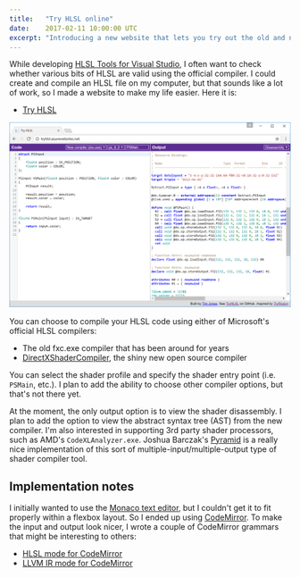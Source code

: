 ```yaml
---
title:   "Try HLSL online"
date:    2017-02-11 10:00:00 UTC
excerpt: "Introducing a new website that lets you try out the old and new HLSL compilers online."
---
```


While developing [HLSL Tools for Visual Studio](https://github.com/tgjones/HlslTools),
I often want to check whether various bits of HLSL are valid using the official compiler.
I could create and compile an HLSL file on my computer, but that sounds like a lot of work,
so I made a website to make my life easier. Here it is:

* [Try HLSL](https://tryhlsl.azurewebsites.net)

![Screenshot of TryHLSL website](/assets/posts/try-hlsl-online.png)

You can choose to compile your HLSL code using either of Microsoft's official HLSL compilers:

* The old fxc.exe compiler that has been around for years
* [DirectXShaderCompiler](https://github.com/Microsoft/DirectXShaderCompiler), the shiny new open source compiler

You can select the shader profile and specify the shader entry point (i.e. `PSMain`, etc.).
I plan to add the ability to choose other compiler options, but that's not there yet.

At the moment, the only output option is to view the shader disassembly. I plan to add the
option to view the abstract syntax tree (AST) from the new compiler. I'm also interested in
supporting 3rd party shader processors, such as AMD's `CodeXLAnalyzer.exe`. 
Joshua Barczak's [Pyramid](https://github.com/jbarczak/Pyramid) is a really nice implementation of this sort of
multiple-input/multiple-output type of shader compiler tool.

## Implementation notes

I initially wanted to use the [Monaco text editor](https://microsoft.github.io/monaco-editor/), 
but I couldn't get it to fit properly within a flexbox layout. So I ended up using 
[CodeMirror](https://codemirror.net). To make the input and output
look nicer, I wrote a couple of CodeMirror grammars that might be interesting to others:

* [HLSL mode for CodeMirror](https://github.com/tgjones/TryHlsl/blob/master/src/OnlineHlslCompiler/Scripts/codemirror-mode-hlsl.js)
* [LLVM IR mode for CodeMirror](https://github.com/tgjones/TryHlsl/blob/master/src/OnlineHlslCompiler/Scripts/codemirror-mode-llvm-ir.js)